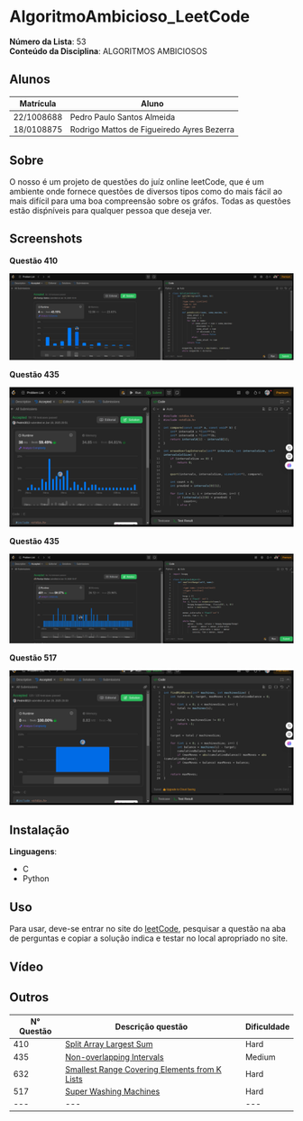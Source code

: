 # AlgoritmoAmbicioso_LeetCode


**Número da Lista**: 53<br>
**Conteúdo da Disciplina**: ALGORITMOS AMBICIOSOS<br>

## Alunos
|Matrícula | Aluno |
| -- | -- |
| 22/1008688  |  Pedro Paulo Santos Almeida |
| 18/0108875  |  Rodrigo Mattos de Figueiredo Ayres Bezerra |

## Sobre 
O nosso é um projeto de questões do juíz online leetCode, que é um ambiente onde fornece questões de diversos tipos como do mais fácil ao mais difícil para uma boa compreensão sobre os gráfos. Todas as questões estão disṕníveis para qualquer pessoa que deseja ver. 

## Screenshots

**Questão 410**

![410](Questao-410/assents/410.png)

**Questão 435**

![435](Questao-435/assents/435.png)

**Questão 435**

![632](Questao-632/assents/632.png)

**Questão 517**

![517](Questao-517/assents/517.png)

## Instalação 
**Linguagens**: 
- C<br>
- Python<br>


## Uso 
Para usar, deve-se entrar no site do [leetCode](https://leetcode.com/), pesquisar a questão na aba de perguntas e copiar a solução indica e testar no local apropriado no site.

## Vídeo 


## Outros 
| N° Questão | Descrição questão | Dificuldade |
| --- | ------- | ---------- |
| 410 | [Split Array Largest Sum](https://leetcode.com/problems/split-array-largest-sum/description/) | Hard |
| 435 | [Non-overlapping Intervals](https://leetcode.com/problems/non-overlapping-intervals/description/) | Medium |
| 632 | [Smallest Range Covering Elements from K Lists](https://leetcode.com/problems/smallest-range-covering-elements-from-k-lists/description/) | Hard |
| 517 | [Super Washing Machines](https://leetcode.com/problems/super-washing-machines/description/) | Hard |
| --- | --- | --- |